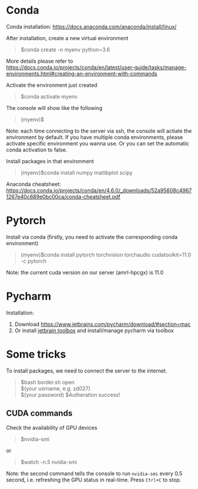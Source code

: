 # Conda
Conda installation: https://docs.anaconda.com/anaconda/install/linux/

After installation, create a new virtual environment
  
>$conda create -n myenv python=3.6

More details please refer to https://docs.conda.io/projects/conda/en/latest/user-guide/tasks/manage-environments.html#creating-an-environment-with-commands

Activate the environment just created 
>$conda activate myenv

The console will show like the following
>(myenv)$

Note: each time connecting to the server via ssh, the console will actiate the environment by default. If you have multiple conda environments, please activate specific environment you wanna use. Or you can set the automatic conda activation to false.

Install packages in that environment
>(myenv)$conda install numpy matlibplot scipy 

Anaconda cheatsheet: https://docs.conda.io/projects/conda/en/4.6.0/_downloads/52a95608c49671267e40c689e0bc00ca/conda-cheatsheet.pdf


# Pytorch
Install via conda (firstly, you need to activate the corresponding conda environment)
>(myenv)$conda install pytorch torchvision torchaudio cudatoolkit=11.0 -c pytorch

Note: the current cuda version on our server (amrl-hpcgx) is 11.0


# Pycharm
Installation: 
  1. Download https://www.jetbrains.com/pycharm/download/#section=mac
  2. Or install [jetbrain toolbox](https://www.jetbrains.com/toolbox-app/) and install/manage pycharm via toolbox
  

  
# Some tricks
To install packages, we need to connect the server to the internet.  
>$bash border.sh open  
>$(your usrname, e.g. zd027)  
>$(your password) 
>$Autheration success!  
  
## CUDA commands
Check the availability of GPU devices
>$nvidia-smi  

or  

>$watch -n.5 nvidia-smi

Note: the second command tells the console to run `nvidia-smi` every 0.5 second, i.e. refreshing the GPU status in real-time. Press `Ctrl+C` to stop.
